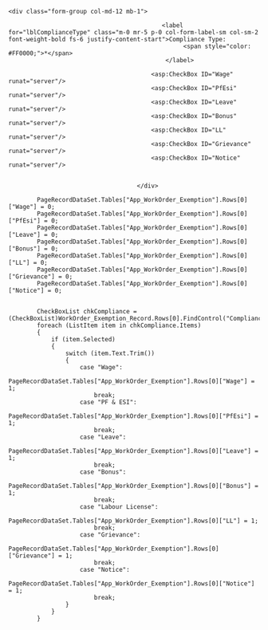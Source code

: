     <div class="form-group col-md-12 mb-1">

                                               <label for="lblComplianceType" class="m-0 mr-5 p-0 col-form-label-sm col-sm-2  font-weight-bold fs-6 justify-content-start">Compliance Type:
                                                     <span style="color: #FF0000;">*</span>
                                                </label>

                                            <asp:CheckBox ID="Wage"  runat="server"/>
                                            <asp:CheckBox ID="PfEsi"  runat="server"/>
                                            <asp:CheckBox ID="Leave"  runat="server"/>
                                            <asp:CheckBox ID="Bonus"  runat="server"/>
                                            <asp:CheckBox ID="LL"  runat="server"/>
                                            <asp:CheckBox ID="Grievance"  runat="server"/>
                                            <asp:CheckBox ID="Notice"  runat="server"/>


                                        </div>
     
            PageRecordDataSet.Tables["App_WorkOrder_Exemption"].Rows[0]["Wage"] = 0;
            PageRecordDataSet.Tables["App_WorkOrder_Exemption"].Rows[0]["PfEsi"] = 0;
            PageRecordDataSet.Tables["App_WorkOrder_Exemption"].Rows[0]["Leave"] = 0;
            PageRecordDataSet.Tables["App_WorkOrder_Exemption"].Rows[0]["Bonus"] = 0;
            PageRecordDataSet.Tables["App_WorkOrder_Exemption"].Rows[0]["LL"] = 0;
            PageRecordDataSet.Tables["App_WorkOrder_Exemption"].Rows[0]["Grievance"] = 0;
            PageRecordDataSet.Tables["App_WorkOrder_Exemption"].Rows[0]["Notice"] = 0;

        
            CheckBoxList chkCompliance = (CheckBoxList)WorkOrder_Exemption_Record.Rows[0].FindControl("ComplianceType");
            foreach (ListItem item in chkCompliance.Items)
            {
                if (item.Selected)
                {
                    switch (item.Text.Trim())
                    {
                        case "Wage":
                            PageRecordDataSet.Tables["App_WorkOrder_Exemption"].Rows[0]["Wage"] = 1;
                            break;
                        case "PF & ESI":
                            PageRecordDataSet.Tables["App_WorkOrder_Exemption"].Rows[0]["PfEsi"] = 1;
                            break;
                        case "Leave":
                            PageRecordDataSet.Tables["App_WorkOrder_Exemption"].Rows[0]["Leave"] = 1;
                            break;
                        case "Bonus":
                            PageRecordDataSet.Tables["App_WorkOrder_Exemption"].Rows[0]["Bonus"] = 1;
                            break;
                        case "Labour License":
                            PageRecordDataSet.Tables["App_WorkOrder_Exemption"].Rows[0]["LL"] = 1;
                            break;
                        case "Grievance":
                            PageRecordDataSet.Tables["App_WorkOrder_Exemption"].Rows[0]["Grievance"] = 1;
                            break;
                        case "Notice":
                            PageRecordDataSet.Tables["App_WorkOrder_Exemption"].Rows[0]["Notice"] = 1;
                            break;
                    }
                }
            }

